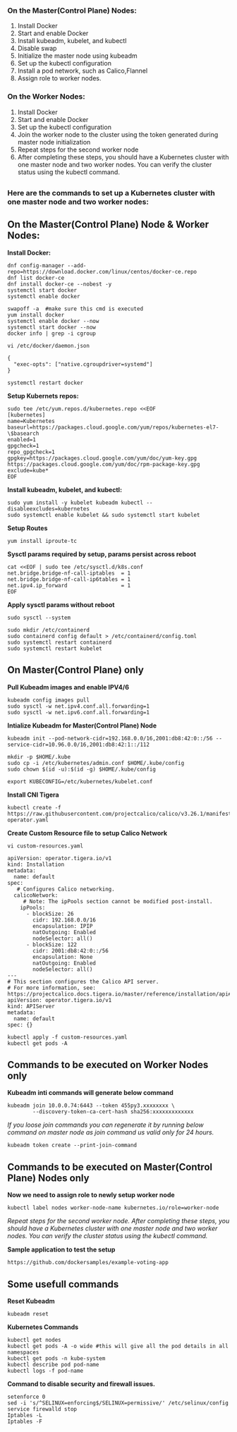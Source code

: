 ### On the Master(Control Plane) Nodes:

1. Install Docker
2. Start and enable Docker
3. Install kubeadm, kubelet, and kubectl
4. Disable swap
5. Initialize the master node using kubeadm
6. Set up the kubectl configuration
7. Install a pod network, such as Calico,Flannel
8. Assign role to worker nodes.

### On the Worker Nodes:

1. Install Docker
2. Start and enable Docker
3. Set up the kubectl configuration
4. Join the worker node to the cluster using the token generated during master node initialization
5. Repeat steps for the second worker node
6. After completing these steps, you should have a Kubernetes cluster with one master node and two worker nodes. You can verify the cluster status using the kubectl command.

##

### Here are the commands to set up a Kubernetes cluster with one master node and two worker nodes:

## On the Master(Control Plane) Node & Worker Nodes:

**Install Docker:**
```
dnf config-manager --add-repo=https://download.docker.com/linux/centos/docker-ce.repo
dnf list docker-ce
dnf install docker-ce --nobest -y
systemctl start docker
systemctl enable docker
```
```
swapoff -a  #make sure this cmd is executed
yum install docker
systemctl enable docker --now
systemctl start docker --now
docker info | grep -i cgroup
```
```
vi /etc/docker/daemon.json

{
  "exec-opts": ["native.cgroupdriver=systemd"]
}
```
```
systemctl restart docker
```

**Setup Kubernets repos:**

```
sudo tee /etc/yum.repos.d/kubernetes.repo <<EOF
[kubernetes]
name=Kubernetes
baseurl=https://packages.cloud.google.com/yum/repos/kubernetes-el7-\$basearch
enabled=1
gpgcheck=1
repo_gpgcheck=1
gpgkey=https://packages.cloud.google.com/yum/doc/yum-key.gpg https://packages.cloud.google.com/yum/doc/rpm-package-key.gpg
exclude=kube*
EOF
```
**Install kubeadm, kubelet, and kubectl:**
```
sudo yum install -y kubelet kubeadm kubectl --disableexcludes=kubernetes
sudo systemctl enable kubelet && sudo systemctl start kubelet

```

**Setup Routes**

```
yum install iproute-tc

```
**Sysctl params required by setup, params persist across reboot** 

```
cat <<EOF | sudo tee /etc/sysctl.d/k8s.conf
net.bridge.bridge-nf-call-iptables  = 1
net.bridge.bridge-nf-call-ip6tables = 1
net.ipv4.ip_forward                 = 1
EOF
```

**Apply sysctl params without reboot**
```
sudo sysctl --system

sudo mkdir /etc/containerd
sudo containerd config default > /etc/containerd/config.toml
sudo systemctl restart containerd
sudo systemctl restart kubelet
```

## On Master(Control Plane) only

**Pull Kubeadm images and enable IPV4/6**

```
kubeadm config images pull
sudo sysctl -w net.ipv4.conf.all.forwarding=1
sudo sysctl -w net.ipv6.conf.all.forwarding=1
```

**Intialize Kubeadm for Master(Control Plane) Node**

```
kubeadm init --pod-network-cidr=192.168.0.0/16,2001:db8:42:0::/56 --service-cidr=10.96.0.0/16,2001:db8:42:1::/112
```
```
mkdir -p $HOME/.kube
sudo cp -i /etc/kubernetes/admin.conf $HOME/.kube/config
sudo chown $(id -u):$(id -g) $HOME/.kube/config

export KUBECONFIG=/etc/kubernetes/kubelet.conf
```
**Install CNI Tigera**
```
kubectl create -f https://raw.githubusercontent.com/projectcalico/calico/v3.26.1/manifests/tigera-operator.yaml
```
**Create Custom Resource file to setup Calico Network**
```
vi custom-resources.yaml
```
```
apiVersion: operator.tigera.io/v1
kind: Installation
metadata:
  name: default
spec:
   # Configures Calico networking.
  calicoNetwork:
     # Note: The ipPools section cannot be modified post-install.
    ipPools:
      - blockSize: 26
        cidr: 192.168.0.0/16
        encapsulation: IPIP
        natOutgoing: Enabled
        nodeSelector: all()
      - blockSize: 122
        cidr: 2001:db8:42:0::/56
        encapsulation: None
        natOutgoing: Enabled
        nodeSelector: all()
---
# This section configures the Calico API server.
# For more information, see: https://projectcalico.docs.tigera.io/master/reference/installation/api#operator.tigera.io/v1.APIServer
apiVersion: operator.tigera.io/v1
kind: APIServer
metadata:
  name: default
spec: {}
```
```
kubectl apply -f custom-resources.yaml
kubectl get pods -A 
```
## Commands to be executed on Worker Nodes only

**Kubeadm inti commands will generate below command**
```
kubeadm join 10.0.0.74:6443 --token 455py3.xxxxxxxx \
        --discovery-token-ca-cert-hash sha256:xxxxxxxxxxxxx
```
*If you loose join commands you can regenerate it by running below command on master node as join command us valid only for 24 hours.*

```
kubeadm token create --print-join-command
```
## Commands to be executed on Master(Control Plane) Nodes only

**Now we need to assign role to newly setup worker node**

```
kubectl label nodes worker-node-name kubernetes.io/role=worker-node
```

*Repeat steps for the second worker node. After completing these steps, you should have a Kubernetes cluster with one master node and two worker nodes. You can verify the cluster status using the kubectl command.*

**Sample application to test the setup**

```
https://github.com/dockersamples/example-voting-app
```

## Some usefull commands

**Reset Kubeadm**
```
kubeadm reset
```
**Kubernetes Commands**
```
kubectl get nodes
kubectl get pods -A -o wide #this will give all the pod details in all namespaces
kubectl get pods -n kube-system
kubectl describe pod pod-name
kubectl logs -f pod-name
```

**Command to disable security and firewall issues.**
```
setenforce 0
sed -i 's/^SELINUX=enforcing$/SELINUX=permissive/' /etc/selinux/config
service firewalld stop
Iptables -L
Iptables -F
```

